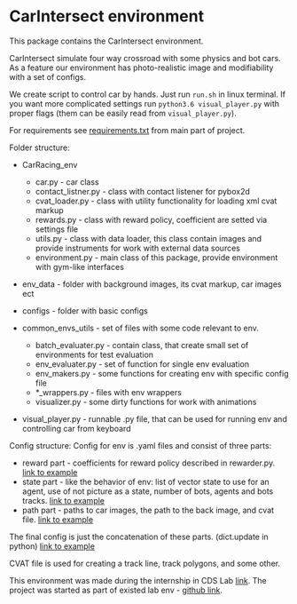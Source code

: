 # CarIntersect environment

This package contains the CarIntersect environment.

CarIntersect simulate four way crossroad with some physics and bot cars.
As a feature our environment has photo-realistic image and modifiability with a set of configs.
  
We create script to control car by hands. 
Just run `run.sh` in linux terminal.
If you want more complicated settings run `python3.6 visual_player.py` with proper flags (them can be easily read from `visual_player.py`).

For requirements see [requirements.txt](https://github.com/MartinsonMichael/CarRacing_agents/blob/master/requirements.txt) from main part of project.

Folder structure:
 - CarRacing_env
    - car.py - car class
    - contact_listner.py - class with contact listener for pybox2d
    - cvat_loader.py - class with utility functionality for loading xml cvat markup
    - rewards.py - class with reward policy, coefficient are setted via settings file
    - utils.py - class with data loader, this class contain images and provide instruments for work with external data sources
    - environment.py - main class of this package, provide environment with gym-like interfaces
    
 - env_data - folder with background images, its cvat markup, car images ect
 - configs - folder with basic configs
 - common_envs_utils - set of files with some code relevant to env.
    - batch_evaluater.py - contain class, that create small set of environments for test evaluation
    - env_evaluater.py - set of function for single env evaluation
    - env_makers.py - some functions for creating env with specific config file
    - *_wrappers.py - files with env wrappers
    - visualizer.py - some dirty functions for work with animations
    
 - visual_player.py - runnable .py file, that can be used for running env and controlling car from keyboard
 
 
Config structure:
Config for env is .yaml files and consist of three parts:
 - reward part - coefficients for reward policy described in rewarder.py. [link to example](https://github.com/MartinsonMichael/CarRacing_agents/blob/master/env/configs/basic_REWARD_config.yaml)
 - state part - like the behavior of env: list of vector state to use for an agent, use of not picture as a state, number of bots, agents and bots tracks. [link to example](https://github.com/MartinsonMichael/CarRacing_agents/blob/master/env/configs/basic_STATE_config.yaml) 
 - path part - paths to car images, the path to the back image, and cvat file. [link to example](https://github.com/MartinsonMichael/CarRacing_agents/blob/master/env/configs/basic_PATH_config.yaml)
 
The final config is just the concatenation of these parts. (dict.update in python) [link to example](https://github.com/MartinsonMichael/CarRacing_agents/blob/master/env/configs/full_config_example.yaml)

CVAT file is used for creating a track line, track polygons, and some other.



  
This environment was made during the internship in CDS Lab [link](https://mipt.ru/english/research/labs/cds).
The project was started as part of existed lab env - [github link](https://github.com/cds-mipt/raai-summer-school-2019).
